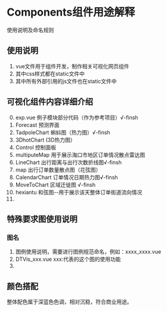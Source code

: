 # Components组件用途解释
使用说明及命名规则

## 使用说明
1. vue文件用于组件开发，制作相关可视化网页组件
2. 其中css样式都在static文件中
3. 其中所有外部引用的js文件也在static文件中


## 可视化组件内容详细介绍

0. exp.vue 例子模块部分代码（作为参考项目）√-finsh
1. Forecast 预测界面
2. TadpoleChart 蝌蚪图（热力图）√-finsh
3. 3DhotChart (3D热力图）
4. Control 控制面板
5. multiputeMap 用于展示海口市地区订单情况散点雷达图
6. LineChart 出行距离与出行次数折线图√-finsh
7. map 出行订单数量散点图（花弦图）
8. CalendarChart 订单情况日期热力图√-finsh
9. MoveToChart 区域迁徙图 √-finsh
10. hexiantu 和弦图--用于展示该天整体订单街道流向情况
11. 





## 特殊要求图使用说明
### 图名
1. 图例使用说明，需要进行图例规范命名，例如：xxxx_xxxx.vue
2. DTVis_xxx.vue xxx:代表的这个图的使用功能
3. 


## 颜色搭配

整体配色属于深蓝色色调，相对沉稳，符合商业用途。